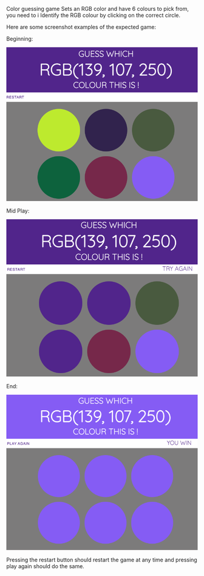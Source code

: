 Color guessing game
Sets an RGB color and have 6 colours to pick from, you need to i
Identify the RGB colour by clicking on the correct circle. 


Here are some screenshot examples of the expected game: 

Beginning: 

![Beginning image](beginning.png)

Mid Play:

![Beginning image](mid.png)

End:

![Beginning image](end.png)

Pressing the restart button should restart the game at any time and pressing play again should do the same. 
